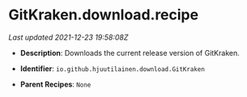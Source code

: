 # GitKraken.download.recipe

_Last updated 2021-12-23 19:58:08Z_

- **Description**: Downloads the current release version of GitKraken.

- **Identifier**: `io.github.hjuutilainen.download.GitKraken`

- **Parent Recipes**: `None`